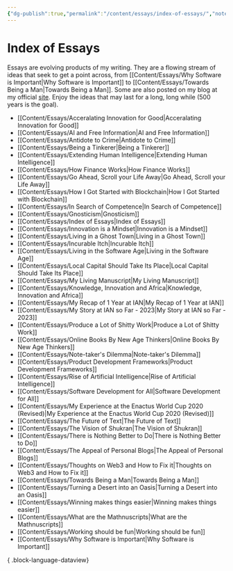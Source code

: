 ```yaml
---
{"dg-publish":true,"permalink":"/content/essays/index-of-essays/","noteIcon":"2"}
---
```


# Index of Essays

Essays are evolving products of my writing. They are a flowing stream of ideas that seek to get a point across, from [[Content/Essays/Why Software is Important\|Why Software is Important]] to [[Content/Essays/Towards Being a Man\|Towards Being a Man]]. Some are also posted on my blog at my official [site](https://mwaweru.com). Enjoy the ideas that may last for a long, long while (500 years is the goal).
- [[Content/Essays/Acceralating Innovation for Good\|Acceralating Innovation for Good]]
- [[Content/Essays/AI and Free Information\|AI and Free Information]]
- [[Content/Essays/Antidote to Crime\|Antidote to Crime]]
- [[Content/Essays/Being a Tinkerer\|Being a Tinkerer]]
- [[Content/Essays/Extending Human Intelligence\|Extending Human Intelligence]]
- [[Content/Essays/How Finance Works\|How Finance Works]]
- [[Content/Essays/Go Ahead, Scroll your Life Away\|Go Ahead, Scroll your Life Away]]
- [[Content/Essays/How I Got Started with Blockchain\|How I Got Started with Blockchain]]
- [[Content/Essays/In Search of Competence\|In Search of Competence]]
- [[Content/Essays/Gnosticism\|Gnosticism]]
- [[Content/Essays/Index of Essays\|Index of Essays]]
- [[Content/Essays/Innovation is a Mindset\|Innovation is a Mindset]]
- [[Content/Essays/Living in a Ghost Town\|Living in a Ghost Town]]
- [[Content/Essays/Incurable Itch\|Incurable Itch]]
- [[Content/Essays/Living in the Software Age\|Living in the Software Age]]
- [[Content/Essays/Local Capital Should Take Its Place\|Local Capital Should Take Its Place]]
- [[Content/Essays/My Living Manuscript\|My Living Manuscript]]
- [[Content/Essays/Knowledge, Innovation and Africa\|Knowledge, Innovation and Africa]]
- [[Content/Essays/My Recap of 1 Year at IAN\|My Recap of 1 Year at IAN]]
- [[Content/Essays/My Story at IAN so Far - 2023\|My Story at IAN so Far - 2023]]
- [[Content/Essays/Produce a Lot of Shitty Work\|Produce a Lot of Shitty Work]]
- [[Content/Essays/Online Books By New Age Thinkers\|Online Books By New Age Thinkers]]
- [[Content/Essays/Note-taker's Dilemma\|Note-taker's Dilemma]]
- [[Content/Essays/Product Development Frameworks\|Product Development Frameworks]]
- [[Content/Essays/Rise of Artificial Intelligence\|Rise of Artificial Intelligence]]
- [[Content/Essays/Software Development for All\|Software Development for All]]
- [[Content/Essays/My Experience at the Enactus World Cup 2020 (Revised)\|My Experience at the Enactus World Cup 2020 (Revised)]]
- [[Content/Essays/The Future of Text\|The Future of Text]]
- [[Content/Essays/The Vision of Shukran\|The Vision of Shukran]]
- [[Content/Essays/There is Nothing Better to Do\|There is Nothing Better to Do]]
- [[Content/Essays/The Appeal of Personal Blogs\|The Appeal of Personal Blogs]]
- [[Content/Essays/Thoughts on Web3 and How to Fix it\|Thoughts on Web3 and How to Fix it]]
- [[Content/Essays/Towards Being a Man\|Towards Being a Man]]
- [[Content/Essays/Turning a Desert into an Oasis\|Turning a Desert into an Oasis]]
- [[Content/Essays/Winning makes things easier\|Winning makes things easier]]
- [[Content/Essays/What are the Mathnuscripts\|What are the Mathnuscripts]]
- [[Content/Essays/Working should be fun\|Working should be fun]]
- [[Content/Essays/Why Software is Important\|Why Software is Important]]

{ .block-language-dataview}


